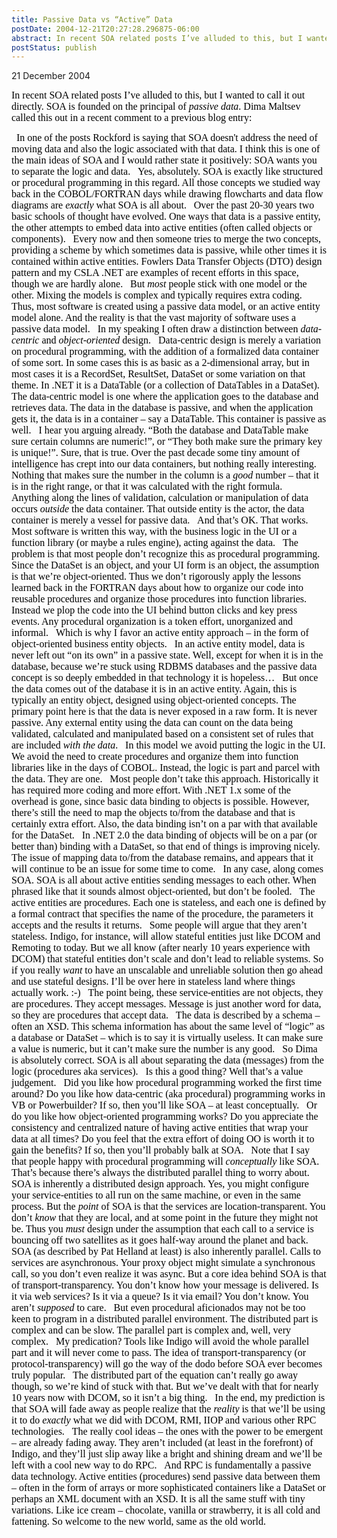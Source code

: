 ```yaml
---
title: Passive Data vs “Active” Data
postDate: 2004-12-21T20:27:28.296875-06:00
abstract: In recent SOA related posts I’ve alluded to this, but I wanted to call it out directly. SOA is founded on the principal of passive data.
postStatus: publish
---
```

21 December 2004

<font face="Times New Roman" color="#000000" size="3">In recent SOA related posts I&#8217;ve alluded to this, but I wanted to call it out directly. SOA is founded on the principal of <i style="mso-bidi-font-style: normal">passive data</i>. Dima Maltsev called this out in a recent comment to a previous blog entry:</font>

<?xml:namespace prefix = o ns = "urn:schemas-microsoft-com:office:office" /><o:p><font face="Times New Roman" color="#000000" size="3">&nbsp;</font></o:p>

<font face="Times New Roman" color="#000000" size="3">In one of the posts <?xml:namespace prefix = st1 ns = "urn:schemas-microsoft-com:office:smarttags" /><st1:city w:st="on"><st1:place w:st="on">Rockford</st1:place></st1:city> is saying that SOA doesn't address the need of moving data and also the logic associated with that data. I think this is one of the main ideas of SOA and I would rather state it positively: SOA wants you to separate the logic and data.</font>

<o:p><font face="Times New Roman" color="#000000" size="3">&nbsp;</font></o:p>

<font face="Times New Roman" color="#000000" size="3">Yes, absolutely. SOA is exactly like structured or procedural programming in this regard. All those concepts we studied way back in the COBOL/FORTRAN days while drawing flowcharts and data flow diagrams are <i style="mso-bidi-font-style: normal">exactly</i> what SOA is all about.</font>

<o:p><font face="Times New Roman" color="#000000" size="3">&nbsp;</font></o:p>

<font face="Times New Roman" color="#000000" size="3">Over the past 20-30 years two basic schools of thought have evolved. One ways that data is a passive entity, the other attempts to embed data into active entities (often called objects or components). </font>

<o:p><font face="Times New Roman" color="#000000" size="3">&nbsp;</font></o:p>

<font face="Times New Roman" color="#000000" size="3">Every now and then someone tries to merge the two concepts, providing a scheme by which sometimes data is passive, while other times it is contained within active entities. Fowlers Data Transfer Objects (DTO) design pattern and my CSLA .NET are examples of recent efforts in this space, though we are hardly alone.</font>

<o:p><font face="Times New Roman" color="#000000" size="3">&nbsp;</font></o:p>

<font face="Times New Roman" color="#000000" size="3">But <i style="mso-bidi-font-style: normal">most</i> people stick with one model or the other. Mixing the models is complex and typically requires extra coding.</font>

<o:p><font face="Times New Roman" color="#000000" size="3">&nbsp;</font></o:p>

<font face="Times New Roman" color="#000000" size="3">Thus, most software is created using a passive data model, or an active entity model alone. And the reality is that the vast majority of software uses a passive data model.</font>

<o:p><font face="Times New Roman" color="#000000" size="3">&nbsp;</font></o:p>

<font face="Times New Roman" color="#000000" size="3">In my speaking I often draw a distinction between <i style="mso-bidi-font-style: normal">data-centric</i> and <i style="mso-bidi-font-style: normal">object-oriented</i> design. </font>

<o:p><font face="Times New Roman" color="#000000" size="3">&nbsp;</font></o:p>

<font face="Times New Roman" color="#000000" size="3">Data-centric design is merely a variation on procedural programming, with the addition of a formalized data container of some sort. In some cases this is as basic as a 2-dimensional array, but in most cases it is a RecordSet, ResultSet, DataSet or some variation on that theme. In .NET it is a DataTable (or a collection of DataTables in a DataSet).</font>

<o:p><font face="Times New Roman" color="#000000" size="3">&nbsp;</font></o:p>

<font face="Times New Roman" color="#000000" size="3">The data-centric model is one where the application goes to the database and retrieves data. The data in the database is passive, and when the application gets it, the data is in a container &#8211; say a DataTable. This container is passive as well.</font>

<o:p><font face="Times New Roman" color="#000000" size="3">&nbsp;</font></o:p>

<font face="Times New Roman" color="#000000" size="3">I hear you arguing already. &#8220;Both the database and DataTable make sure certain columns are numeric!&#8221;, or &#8220;They both make sure the primary key is unique!&#8221;. Sure, that is true. Over the past decade some tiny amount of intelligence has crept into our data containers, but nothing really interesting. Nothing that makes sure the number in the column is a <i style="mso-bidi-font-style: normal">good</i> number &#8211; that it is in the right range, or that it was calculated with the right formula.</font>

<o:p><font face="Times New Roman" color="#000000" size="3">&nbsp;</font></o:p>

<font face="Times New Roman" color="#000000" size="3">Anything along the lines of validation, calculation or manipulation of data occurs <i style="mso-bidi-font-style: normal">outside</i> the data container. That outside entity is the actor, the data container is merely a vessel for passive data.</font>

<o:p><font face="Times New Roman" color="#000000" size="3">&nbsp;</font></o:p>

<font face="Times New Roman" color="#000000" size="3">And that&#8217;s OK. That works. Most software is written this way, with the business logic in the UI or a function library (or maybe a rules engine), acting against the data.</font>

<o:p><font face="Times New Roman" color="#000000" size="3">&nbsp;</font></o:p>

<font face="Times New Roman" color="#000000" size="3">The problem is that most people don&#8217;t recognize this as procedural programming. Since the DataSet is an object, and your UI form is an object, the assumption is that we&#8217;re object-oriented. Thus we don&#8217;t rigorously apply the lessons learned back in the FORTRAN days about how to organize our code into reusable procedures and organize those procedures into function libraries.</font>

<o:p><font face="Times New Roman" color="#000000" size="3">&nbsp;</font></o:p>

<font face="Times New Roman" color="#000000" size="3">Instead we plop the code into the UI behind button clicks and key press events. Any procedural organization is a token effort, unorganized and informal.</font>

<o:p><font face="Times New Roman" color="#000000" size="3">&nbsp;</font></o:p>

<font face="Times New Roman" color="#000000" size="3">Which is why I favor an active entity approach &#8211; in the form of object-oriented business entity objects.</font>

<o:p><font face="Times New Roman" color="#000000" size="3">&nbsp;</font></o:p>

<font face="Times New Roman" color="#000000" size="3">In an active entity model, data is never left out &#8220;on its own&#8221; in a passive state. Well, except for when it is in the database, because we&#8217;re stuck using RDBMS databases and the passive data concept is so deeply embedded in that technology it is hopeless&#8230;</font>

<o:p><font face="Times New Roman" color="#000000" size="3">&nbsp;</font></o:p>

<font face="Times New Roman" color="#000000" size="3">But once the data comes out of the database it is in an active entity. Again, this is typically an entity object, designed using object-oriented concepts. The primary point here is that the data is never exposed in a raw form. It is never passive. Any external entity using the data can count on the data being validated, calculated and manipulated based on a consistent set of rules that are included <i style="mso-bidi-font-style: normal">with the data</i>.</font>

<o:p><font face="Times New Roman" color="#000000" size="3">&nbsp;</font></o:p>

<font face="Times New Roman" color="#000000" size="3">In this model we avoid putting the logic in the UI. We avoid the need to create procedures and organize them into function libraries like in the days of COBOL. Instead, the logic is part and parcel with the data. They are one.</font>

<o:p><font face="Times New Roman" color="#000000" size="3">&nbsp;</font></o:p>

<font face="Times New Roman" color="#000000" size="3">Most people don&#8217;t take this approach. Historically it has required more coding and more effort. With .NET 1.x some of the overhead is gone, since basic data binding to objects is possible. However, there&#8217;s still the need to map the objects to/from the database and that is certainly extra effort. Also, the data binding isn&#8217;t on a par with that available for the DataSet.</font>

<o:p><font face="Times New Roman" color="#000000" size="3">&nbsp;</font></o:p>

<font face="Times New Roman" color="#000000" size="3">In .NET 2.0 the data binding of objects will be on a par (or better than) binding with a DataSet, so that end of things is improving nicely. The issue of mapping data to/from the database remains, and appears that it will continue to be an issue for some time to come.</font>

<o:p><font face="Times New Roman" color="#000000" size="3">&nbsp;</font></o:p>

<font face="Times New Roman" color="#000000" size="3">In any case, along comes SOA. SOA is all about active entities sending messages to each other. When phrased like that it sounds almost object-oriented, but don&#8217;t be fooled.</font>

<o:p><font face="Times New Roman" color="#000000" size="3">&nbsp;</font></o:p>

<font face="Times New Roman" color="#000000" size="3">The active entities are procedures. Each one is stateless, and each one is defined by a formal contract that specifies the name of the procedure, the parameters it accepts and the results it returns.</font>

<o:p><font face="Times New Roman" color="#000000" size="3">&nbsp;</font></o:p>

<font face="Times New Roman" color="#000000" size="3">Some people will argue that they aren&#8217;t stateless. Indigo, for instance, will allow stateful entities just like DCOM and Remoting to today. But we all know (after nearly 10 years experience with DCOM) that stateful entities don&#8217;t scale and don&#8217;t lead to reliable systems. So if you really <i style="mso-bidi-font-style: normal">want</i> to have an unscalable and unreliable solution then go ahead and use stateful designs. I&#8217;ll be over here in stateless land where things actually work. :-)</font>

<o:p><font face="Times New Roman" color="#000000" size="3">&nbsp;</font></o:p>

<font face="Times New Roman" color="#000000" size="3">The point being, these service-entities are not objects, they are procedures. They accept messages. Message is just another word for data, so they are procedures that accept data.</font>

<o:p><font face="Times New Roman" color="#000000" size="3">&nbsp;</font></o:p>

<font face="Times New Roman" color="#000000" size="3">The data is described by a schema &#8211; often an XSD. This schema information has about the same level of &#8220;logic&#8221; as a database or DataSet &#8211; which is to say it is virtually useless. It can make sure a value is numeric, but it can&#8217;t make sure the number is any good.</font>

<o:p><font face="Times New Roman" color="#000000" size="3">&nbsp;</font></o:p>

<font face="Times New Roman" color="#000000" size="3">So Dima is absolutely correct. SOA is all about separating the data (messages) from the logic (procedures aka services).</font>

<o:p><font face="Times New Roman" color="#000000" size="3">&nbsp;</font></o:p>

<font face="Times New Roman" color="#000000" size="3">Is this a good thing? Well that&#8217;s a value judgement.</font>

<o:p><font face="Times New Roman" color="#000000" size="3">&nbsp;</font></o:p>

<font face="Times New Roman" color="#000000" size="3">Did you like how procedural programming worked the first time around? Do you like how data-centric (aka procedural) programming works in VB or Powerbuilder? If so, then you&#8217;ll like SOA &#8211; at least conceptually.</font>

<o:p><font face="Times New Roman" color="#000000" size="3">&nbsp;</font></o:p>

<font face="Times New Roman" color="#000000" size="3">Or do you like how object-oriented programming works? Do you appreciate the consistency and centralized nature of having active entities that wrap your data at all times? Do you feel that the extra effort of doing OO is worth it to gain the benefits? If so, then you&#8217;ll probably balk at SOA.</font>

<o:p><font face="Times New Roman" color="#000000" size="3">&nbsp;</font></o:p>

<font face="Times New Roman" color="#000000" size="3">Note that I say that people happy with procedural programming will <i style="mso-bidi-font-style: normal">conceptually</i> like SOA. That&#8217;s because there&#8217;s always the distributed parallel thing to worry about.</font>

<o:p><font face="Times New Roman" color="#000000" size="3">&nbsp;</font></o:p>

<font face="Times New Roman" color="#000000" size="3">SOA is inherently a distributed design approach. Yes, you might configure your service-entities to all run on the same machine, or even in the same process. But the <i style="mso-bidi-font-style: normal">point</i> of SOA is that the services are location-transparent. You don&#8217;t <i style="mso-bidi-font-style: normal">know</i> that they are local, and at some point in the future they might not be. Thus you <i style="mso-bidi-font-style: normal">must</i> design under the assumption that each call to a service is bouncing off two satellites as it goes half-way around the planet and back.</font>

<o:p><font face="Times New Roman" color="#000000" size="3">&nbsp;</font></o:p>

<font face="Times New Roman" color="#000000" size="3">SOA (as described by Pat Helland at least) is also inherently parallel. Calls to services are asynchronous. Your proxy object might simulate a synchronous call, so you don&#8217;t even realize it was async. But a core idea behind SOA is that of transport-transparency. You don&#8217;t know how your message is delivered. Is it via web services? Is it via a queue? Is it via email? You don&#8217;t know. You aren&#8217;t <i style="mso-bidi-font-style: normal">supposed</i> to care.</font>

<o:p><font face="Times New Roman" color="#000000" size="3">&nbsp;</font></o:p>

<font face="Times New Roman" color="#000000" size="3">But even procedural aficionados may not be too keen to program in a distributed parallel environment. The distributed part is complex and can be slow. The parallel part is complex and, well, very complex.</font>

<o:p><font face="Times New Roman" color="#000000" size="3">&nbsp;</font></o:p>

<font face="Times New Roman" color="#000000" size="3">My predication? Tools like Indigo will avoid the whole parallel part and it will never come to pass. The idea of transport-transparency (or protocol-transparency) will go the way of the dodo before SOA ever becomes truly popular.</font>

<o:p><font face="Times New Roman" color="#000000" size="3">&nbsp;</font></o:p>

<font face="Times New Roman" color="#000000" size="3">The distributed part of the equation can&#8217;t really go away though, so we&#8217;re kind of stuck with that. But we&#8217;ve dealt with that for nearly 10 years now with DCOM, so it isn&#8217;t a big thing.</font>

<o:p><font face="Times New Roman" color="#000000" size="3">&nbsp;</font></o:p>

<font face="Times New Roman" color="#000000" size="3">In the end, my prediction is that SOA will fade away as people realize that the <i style="mso-bidi-font-style: normal">reality</i> is that we&#8217;ll be using it to do <i style="mso-bidi-font-style: normal">exactly</i> what we did with DCOM, RMI, IIOP and various other RPC technologies.</font>

<o:p><font face="Times New Roman" color="#000000" size="3">&nbsp;</font></o:p>

<font face="Times New Roman" color="#000000" size="3">The really cool ideas &#8211; the ones with the power to be emergent &#8211; are already fading away. They aren&#8217;t included (at least in the forefront) of Indigo, and they&#8217;ll just slip away like a bright and shining dream and we&#8217;ll be left with a cool new way to do RPC.</font>

<o:p><font face="Times New Roman" color="#000000" size="3">&nbsp;</font></o:p>

<font face="Times New Roman" color="#000000" size="3">And RPC is fundamentally a passive data technology. Active entities (procedures) send passive data between them &#8211; often in the form of arrays or more sophisticated containers like a DataSet or perhaps an XML document with an XSD. It is all the same stuff with tiny variations. Like ice cream &#8211; chocolate, vanilla or strawberry, it is all cold and fattening.</font>

<font face="Times New Roman" color="#000000" size="3"></font>

<font face="Times New Roman" color="#000000" size="3">So welcome to the new world, same as the old world.</font>
